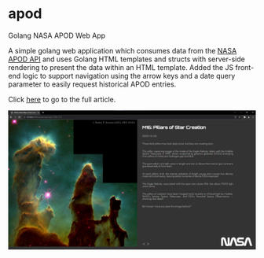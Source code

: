 # apod
Golang NASA APOD Web App

A simple golang web application which consumes data from the [NASA APOD API](https://api.nasa.gov/) and uses Golang HTML templates and structs with server-side rendering to present the data within an HTML template. Added the JS front-end logic to support navigation using the arrow keys and a date query parameter to easily request historical APOD entries.

Click [here](https://dreeves.dev/article/web-development/go-lang-webapp-development-on-google-cloud-app-engine/) to go to the full article.

![Webapp screenshot](/public/screenshot.jpg)
